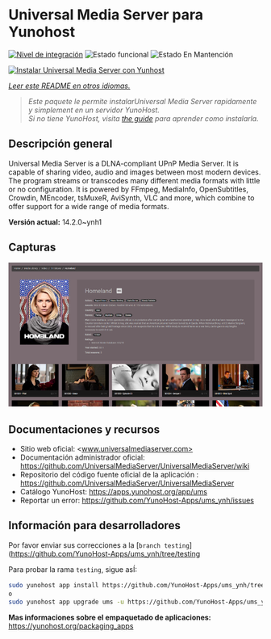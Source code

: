 <!--
Este archivo README esta generado automaticamente<https://github.com/YunoHost/apps/tree/master/tools/readme_generator>
No se debe editar a mano.
-->

# Universal Media Server para Yunohost

[![Nivel de integración](https://dash.yunohost.org/integration/ums.svg)](https://ci-apps.yunohost.org/ci/apps/ums/) ![Estado funcional](https://ci-apps.yunohost.org/ci/badges/ums.status.svg) ![Estado En Mantención](https://ci-apps.yunohost.org/ci/badges/ums.maintain.svg)

[![Instalar Universal Media Server con Yunhost](https://install-app.yunohost.org/install-with-yunohost.svg)](https://install-app.yunohost.org/?app=ums)

*[Leer este README en otros idiomas.](./ALL_README.md)*

> *Este paquete le permite instalarUniversal Media Server rapidamente y simplement en un servidor YunoHost.*  
> *Si no tiene YunoHost, visita [the guide](https://yunohost.org/install) para aprender como instalarla.*

## Descripción general

Universal Media Server is a DLNA-compliant UPnP Media Server. It is capable of sharing video, audio and images between most modern devices.
The program streams or transcodes many different media formats with little or no configuration. It is powered by FFmpeg, MediaInfo, OpenSubtitles, Crowdin, MEncoder, tsMuxeR, AviSynth, VLC and more, which combine to offer support for a wide range of media formats.

**Versión actual:** 14.2.0~ynh1

## Capturas

![Captura de Universal Media Server](./doc/screenshots/screenshot.png)

## Documentaciones y recursos

- Sitio web oficial: <www.universalmediaserver.com>
- Documentación administrador oficial: <https://github.com/UniversalMediaServer/UniversalMediaServer/wiki>
- Repositorio del código fuente oficial de la aplicación : <https://github.com/UniversalMediaServer/UniversalMediaServer>
- Catálogo YunoHost: <https://apps.yunohost.org/app/ums>
- Reportar un error: <https://github.com/YunoHost-Apps/ums_ynh/issues>

## Información para desarrolladores

Por favor enviar sus correcciones a la [`branch testing`](https://github.com/YunoHost-Apps/ums_ynh/tree/testing

Para probar la rama `testing`, sigue asÍ:

```bash
sudo yunohost app install https://github.com/YunoHost-Apps/ums_ynh/tree/testing --debug
o
sudo yunohost app upgrade ums -u https://github.com/YunoHost-Apps/ums_ynh/tree/testing --debug
```

**Mas informaciones sobre el empaquetado de aplicaciones:** <https://yunohost.org/packaging_apps>
